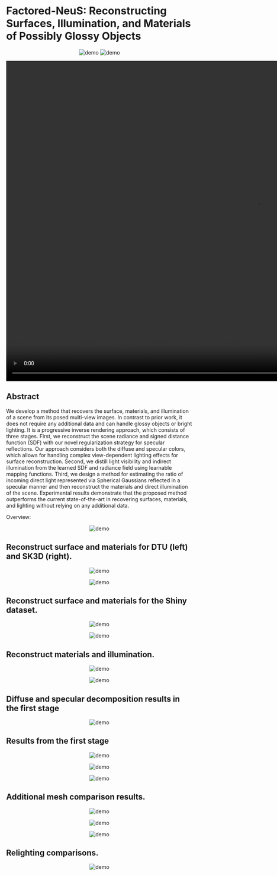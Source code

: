 # Factored-NeuS: Reconstructing Surfaces, Illumination, and Materials of Possibly Glossy Objects

<p align="center">
  <img src="imgs/moti_1.png" alt="demo">
  <img src="imgs/moti_2.png" alt="demo">
</p>

<video width="1352" height="864" controls>
  <source src="video/video.mp4" type="video/mp4">
  Your browser does not support the video tag.
</video>


## Abstract
We develop a method that recovers the surface, materials, and illumination of a scene from its posed multi-view images. In contrast to prior work, it does not require any additional data and can handle glossy objects or bright lighting. It is a progressive inverse rendering approach, which consists of three stages. First, we reconstruct the scene radiance and signed distance function (SDF) with our novel regularization strategy for specular reflections. Our approach considers both the diffuse and specular colors, which allows for handling complex view-dependent lighting effects for surface reconstruction. Second, we distill light visibility and indirect illumination from the learned SDF and radiance field using learnable mapping functions. Third, we design a method for estimating the ratio of incoming direct light represented via Spherical Gaussians reflected in a specular manner and then reconstruct the materials and direct illumination of the scene. Experimental results demonstrate that the proposed method outperforms the current state-of-the-art in recovering surfaces, materials, and lighting without relying on any additional data.

Overview:
<p align="center">
  <img src="imgs/overview_all_stage.png" alt="demo">
</p>

## Reconstruct surface and materials for DTU (left) and SK3D (right).
<p align="center">
  <img src="imgs/dtu_sk3d_mesh.png" alt="demo">
</p>

<p align="center">
  <img src="imgs/dtu_sk3d_materials.png" alt="demo">
</p>

## Reconstruct surface and materials for the Shiny dataset.
<p align="center">
  <img src="imgs/shiny_mesh.png" alt="demo">
</p>

<p align="center">
  <img src="imgs/shiny_materials.png" alt="demo">
</p>

## Reconstruct materials and illumination.
<p align="center">
  <img src="imgs/syn_materials.png" alt="demo">
</p>

<p align="center">
  <img src="imgs/syn_ablation.png" alt="demo">
</p>

## Diffuse and specular decomposition results in the first stage
<p align="center">
  <img src="imgs/git_fig/first_stage.png" alt="demo">
</p>

## Results from the first stage
<p align="center">
  <img src="imgs/git_fig/all_synthetic.png" alt="demo">
</p>
<p align="center">
  <img src="imgs/git_fig/all_dtu.png" alt="demo">
</p>
<p align="center">
  <img src="imgs/git_fig/all_sk3d.png" alt="demo">
</p>

## Additional mesh comparison results.
<p align="center">
  <img src="imgs/git_fig/compare_dtu.png" alt="demo">
</p>
<p align="center">
  <img src="imgs/git_fig/compare_sk3d.png" alt="demo">
</p>
<p align="center">
  <img src="imgs/git_fig/compare_glossy.png" alt="demo">
</p>

## Relighting comparisons.
<p align="center">
  <img src="imgs/git_fig/compare_relighting.png" alt="demo">
</p>
